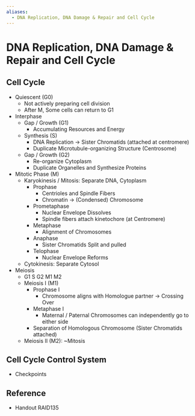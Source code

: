 ```yaml
---
aliases:
  - DNA Replication, DNA Damage & Repair and Cell Cycle
---
```


# DNA Replication, DNA Damage & Repair and Cell Cycle

## Cell Cycle

- Quiescent (G0)
	- Not actively preparing cell division
	- After M, Some cells can return to G1
- Interphase
	- Gap / Growth (G1)
		- Accumulating Resources and Energy
	- Synthesis (S)
		- DNA Replication → Sister Chromatids (attached at centromere)
		- Duplicate Microtubule-organizing Structure (Centrosome)
	- Gap / Growth (G2)
		- Re-organize Cytoplasm
		- Duplicate Organelles and Synthesize Proteins
- Mitotic Phase (M)
	- Karyokinesis / Mitosis: Separate DNA, Cytoplasm
		- Prophase
			- Centrioles and Spindle Fibers
			- Chromatin → (Condensed) Chromosome
		- Prometaphase
			- Nuclear Envelope Dissolves
			- Spindle fibers attach kinetochore (at Centromere)
		- Metaphase
			- Alignment of Chromosomes
		- Anaphase
			- Sister Chromatids Split and pulled
		- Telophase
			- Nuclear Envelope Reforms
	- Cytokinesis: Separate Cytosol
- Meiosis
	- G1 S G2 M1 M2
	- Meiosis I (M1)
		- Prophase I
			- Chromosome aligns with Homologue partner → Crossing Over
		- Metaphase I
			- Maternal / Paternal Chromosomes can independently go to either side
		- Separation of Homologous Chromosome (Sister Chromatids attached)
	- Meiosis II (M2): ~Mitosis
## Cell Cycle Control System
- Checkpoints
## Reference

- Handout RAID135
